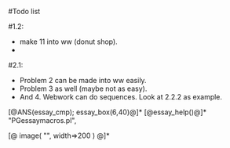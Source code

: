 #Todo list

#1.2:
* make 11 into ww (donut shop).
* 

#2.1:

* Problem 2 can be made into ww easily.
* Problem 3 as well (maybe not as easy).
* And 4.  Webwork can do sequences.  Look at 2.2.2 as example.

[@ANS(essay_cmp); essay_box(6,40)@]* [@essay_help()@]*
"PGessaymacros.pl",

[@ image( "", width=>200 ) @]*